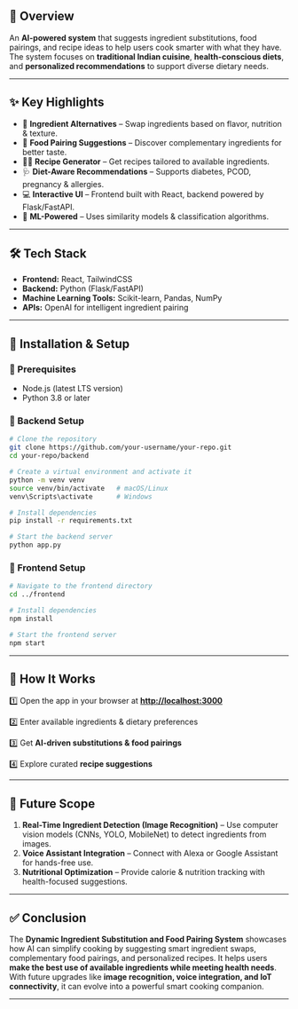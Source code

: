 

## 🚀 Overview

An **AI-powered system** that suggests ingredient substitutions, food pairings, and recipe ideas to help users cook smarter with what they have. The system focuses on **traditional Indian cuisine**, **health-conscious diets**, and **personalized recommendations** to support diverse dietary needs.

---

## ✨ Key Highlights

* 🔄 **Ingredient Alternatives** – Swap ingredients based on flavor, nutrition & texture.
* 🍲 **Food Pairing Suggestions** – Discover complementary ingredients for better taste.
* 👩‍🍳 **Recipe Generator** – Get recipes tailored to available ingredients.
* 🩺 **Diet-Aware Recommendations** – Supports diabetes, PCOD, pregnancy & allergies.
* 💻 **Interactive UI** – Frontend built with React, backend powered by Flask/FastAPI.
* 🤖 **ML-Powered** – Uses similarity models & classification algorithms.

---

## 🛠️ Tech Stack

* **Frontend:** React, TailwindCSS
* **Backend:** Python (Flask/FastAPI)
* **Machine Learning Tools:** Scikit-learn, Pandas, NumPy
* **APIs:** OpenAI for intelligent ingredient pairing

---

## 📌 Installation & Setup

### 🔹 Prerequisites

* Node.js (latest LTS version)
* Python 3.8 or later

### 🔹 Backend Setup

```bash
# Clone the repository
git clone https://github.com/your-username/your-repo.git
cd your-repo/backend

# Create a virtual environment and activate it
python -m venv venv
source venv/bin/activate   # macOS/Linux
venv\Scripts\activate      # Windows

# Install dependencies
pip install -r requirements.txt

# Start the backend server
python app.py
```

### 🔹 Frontend Setup

```bash
# Navigate to the frontend directory
cd ../frontend

# Install dependencies
npm install

# Start the frontend server
npm start
```

---

## 🚀 How It Works

1️⃣ Open the app in your browser at **[http://localhost:3000](http://localhost:3000)**

2️⃣ Enter available ingredients & dietary preferences

3️⃣ Get **AI-driven substitutions & food pairings**

4️⃣ Explore curated **recipe suggestions**

---

## 🔮 Future Scope

1. **Real-Time Ingredient Detection (Image Recognition)** – Use computer vision models (CNNs, YOLO, MobileNet) to detect ingredients from images.
2. **Voice Assistant Integration** – Connect with Alexa or Google Assistant for hands-free use.
3. **Nutritional Optimization** – Provide calorie & nutrition tracking with health-focused suggestions.

---

## ✅ Conclusion

The **Dynamic Ingredient Substitution and Food Pairing System** showcases how AI can simplify cooking by suggesting smart ingredient swaps, complementary food pairings, and personalized recipes. It helps users **make the best use of available ingredients while meeting health needs**. With future upgrades like **image recognition, voice integration, and IoT connectivity**, it can evolve into a powerful smart cooking companion.

---




